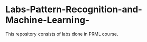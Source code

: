# Labs-Pattern-Recognition-and-Machine-Learning-
This repository consists of labs done in PRML course.
